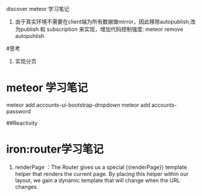discover meteor 学习笔记
1. 由于真实环境不需要在client端为所有数据做mirror，因此移除autopublish,改为publish 和 subscription 来实现，增加代码控制强度: meteor remove autopuhlish




#思考

1. 实现分页


# meteor 学习笔记

meteor add accounts-ui-bootstrap-dropdown
meteor add accounts-password

##Reactivity

# iron:router学习笔记

1. renderPage ：The Router gives us a special {{renderPage}} template helper that renders the current page. By placing this helper within our layout, we gain a dynamic template that will change when the URL changes.